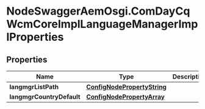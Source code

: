 # NodeSwaggerAemOsgi.ComDayCqWcmCoreImplLanguageManagerImplProperties

## Properties

Name | Type | Description | Notes
------------ | ------------- | ------------- | -------------
**langmgrListPath** | [**ConfigNodePropertyString**](ConfigNodePropertyString.md) |  | [optional] 
**langmgrCountryDefault** | [**ConfigNodePropertyArray**](ConfigNodePropertyArray.md) |  | [optional] 



